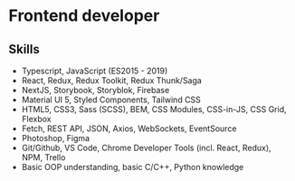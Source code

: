 # Frontend developer

## Skills

* Typescript, JavaScript (ES2015 - 2019)
* React, Redux, Redux Toolkit, Redux Thunk/Saga
* NextJS, Storybook, Storyblok, Firebase
* Material UI 5, Styled Components, Tailwind CSS
* HTML5, CSS3, Sass (SCSS), BEM, CSS Modules, CSS-in-JS, CSS Grid, Flexbox
* Fetch, REST API, JSON, Axios, WebSockets, EventSource
* Photoshop, Figma
* Git/Github, VS Code, Chrome Developer Tools (incl. React, Redux), NPM, Trello
* Basic OOP understanding, basic C/C++, Python knowledge
